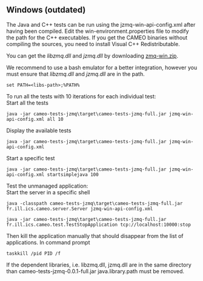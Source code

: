 Windows (outdated)
-------

The Java and C++ tests can be run using the jzmq-win-api-config.xml after having been compiled. Edit the win-environment.properties file to modify the path for the C++ executables. If you get the CAMEO binaries without compiling the sources, you need to install Visual C++ Redistributable.

You can get the *libzmq.dll* and *jzmq.dll* by downloading [zmq-win.zip](resources/zmq-win.zip).

We recommend to use a bash emulator for a better integration, however you must ensure that *libzmq.dll* and *jzmq.dll* are in the path.
```
set PATH=<libs-path>;%PATH%   
```
To run all the tests with 10 iterations for each individual test:  
Start all the tests
```
java -jar cameo-tests-jzmq\target\cameo-tests-jzmq-full.jar jzmq-win-api-config.xml all 10
```	
Display the available tests	
```
java -jar cameo-tests-jzmq\target\cameo-tests-jzmq-full.jar jzmq-win-api-config.xml
```	
Start a specific test
```
java -jar cameo-tests-jzmq\target\cameo-tests-jzmq-full.jar jzmq-win-api-config.xml startsimplejava 100
```	
Test the unmanaged application:  
Start the server in a specific shell
```
java -classpath cameo-tests-jzmq\target\cameo-tests-jzmq-full.jar fr.ill.ics.cameo.server.Server jzmq-win-api-config.xml
```
```
java -jar cameo-tests-jzmq\target\cameo-tests-jzmq-full.jar fr.ill.ics.cameo.test.TestStopApplication tcp://localhost:10000:stop
```
Then kill the application manually that should disappear from the list of applications. In command prompt
```
taskkill /pid PID /f
```

If the dependent libraries, i.e. libzmq.dll, jzmq.dll are in the same directory than cameo-tests-jzmq-0.0.1-full.jar java.library.path must be removed.
